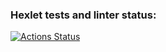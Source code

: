 ### Hexlet tests and linter status:
[![Actions Status](https://github.com/KunitzAn/frontend-project-11/workflows/hexlet-check/badge.svg)](https://github.com/KunitzAn/frontend-project-11/actions)